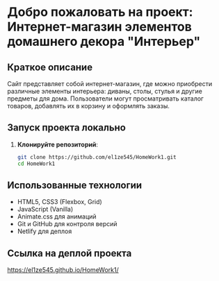 # Добро пожаловать на проект: Интернет-магазин элементов домашнего декора "Интерьер"

## Краткое описание
Сайт представляет собой интернет-магазин, где можно приобрести различные элементы интерьера: диваны, столы, стулья и другие предметы для дома. Пользователи могут просматривать каталог товаров, добавлять их в корзину и оформлять заказы.

## Запуск проекта локально
1. **Клонируйте репозиторий**:
   ```bash
   git clone https://github.com/el1ze545/HomeWork1.git
   cd HomeWork1

## Использованные технологии
- HTML5, CSS3 (Flexbox, Grid)
- JavaScript (Vanilla)
- Animate.css для анимаций
- Git и GitHub для контроля версий
- Netlify для деплоя

## Ссылка на деплой проекта
https://el1ze545.github.io/HomeWork1/





